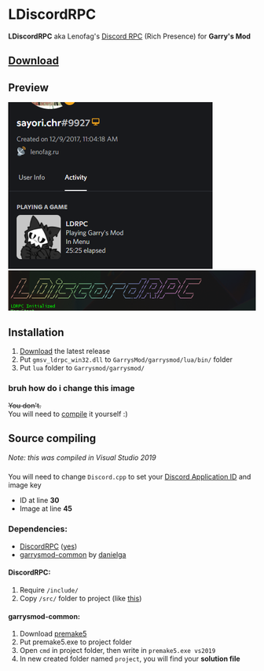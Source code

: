 # LDiscordRPC
**LDiscordRPC** aka Lenofag's [Discord RPC](https://github.com/discord/discord-rpc) (Rich Presence) for **Garry's Mod**


## [Download](https://github.com/gerrustalker/LDiscordRPC/releases)
## Preview
![DiscordRPC Preview (YES YOU CAN CHANGE THIS IMAGE)](https://github.com/gerrustalker/LDiscordRPC/blob/main/images/preview1.png)\
![Cool console tag](https://github.com/gerrustalker/LDiscordRPC/blob/main/images/consoletag.png)


## Installation
1. [Download](https://github.com/gerrustalker/LDiscordRPC/releases) the latest release
2. Put `gmsv_ldrpc_win32.dll` to `GarrysMod/garrysmod/lua/bin/` folder
3. Put `lua` folder to `Garrysmod/garrysmod/`

### bruh how do i change this image
~~You don't.~~\
You will need to [compile](#source-compiling) it yourself :)


## Source compiling
*Note: this was compiled in Visual Studio 2019*
###
You will need to change `Discord.cpp` to set your [Discord Application ID](https://discord.com/developers/applications/) and image key
* ID at line **30**
* Image at line **45**

### Dependencies:
* [DiscordRPC](https://github.com/Classic1338/DiscordRichPresence-) ([yes](https://www.unknowncheats.me/forum/general-programming-and-reversing/361227-adding-discord-rich-presence-cheat.html))
* [garrysmod-common](https://github.com/danielga/garrysmod_common) by [danielga](https://github.com/danielga/)

#### DiscordRPC:
1. Require `/include/`
2. Copy `/src/` folder to project (like [this](https://github.com/gerrustalker/LDiscordRPC/blob/main/images/discordrpcsrc.png))

#### garrysmod-common:
1. Download [premake5](https://premake.github.io/download)
2. Put premake5.exe to project folder
3. Open `cmd` in project folder, then write in `premake5.exe vs2019`
4. In new created folder named `project`, you will find your **solution file**